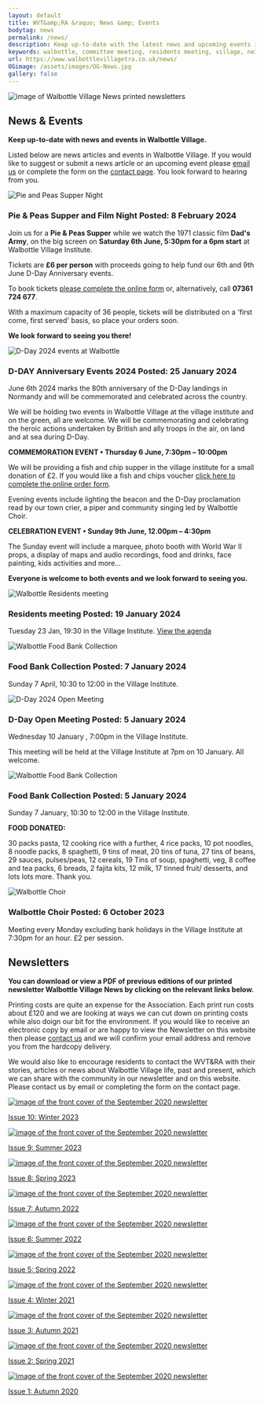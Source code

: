 ```yaml
---
layout: default
title: WVT&amp;RA &raquo; News &amp; Events
bodytag: news
permalink: /news/
description: Keep up-to-date with the latest news and upcoming events in Walbottle Village including download links for the printed newsletter.
keywords: walbottle, committee meeting, residents meeting, village, ne15 8, news, events, news and events, walbottle choir, food bank, foodbank, newsletter, pdf, download
url: https://www.walbottlevillagetra.co.uk/news/
OGimage: /assets/images/OG-News.jpg
gallery: false
---
```

<div class="container-fluid">
	<div class="row">
		<div class="mastImg">
			<img src="/assets/images/masthead-news.jpg" class="img-responsive" alt="image of Walbottle Village News printed newsletters"/>
		</div>
	</div>
</div>
<div class="container-fluid groups"> <!-- container-fluid -->
	<div class="row"> <!-- row -->
		<div class="col-sm-1 col-xs-0"></div>
		<div class="col-sm-10 col-xs-12 mainPanel">
			<div class="row">
				<div class="col-xs-12">
					<h2>News &amp; Events</h2>
					<p><strong>Keep up-to-date with news and events in Walbottle Village.</strong></p>
					<p>Listed below are news articles and events in Walbottle Village. If you would like to suggest or submit a news article or an upcoming event please <a href="mailto:newsletter@walbottlevillagetra.co.uk?Subject=News%20&amp;%20Events" title="email WVT&amp;RA with your news or event">email us</a> or complete the form on the <a href="/contact/" title="visit the WVT&amp;RA contact page" target="_self">contact page</a>. You look forward to hearing from you.</p>
				</div>
			</div>
			<div class="col-xs-12 eventWrap">
				<div class="row" id="pie-peas">
					<div class="article">
						<div class="col-sm-3 col-xs-12">
							<img src="/assets/images/D-DAY-FilmNight-868x414.jpg" loading="lazy" alt="Pie and Peas Supper Night" class="img-responsive" loading="lazy">
						</div>
						<div class="col-sm-9 col-xs-12">
							<h3>Pie &amp; Peas Supper and Film Night <span>Posted: 8 February 2024</span></h3>
							<p>Join us for a <strong>Pie &amp; Peas Supper</strong> while we watch the 1971 classic film <strong>Dad's Army</strong>, on the big screen on <strong>Saturday 6th June, 5:30pm for a 6pm start</strong> at Walbottle Village Institute.</p>
							<p>Tickets are <strong>&pound;6 per person</strong> with proceeds going to help fund our 6th and 9th June D-Day Anniversary events.</p>
<p>To book tickets <a href="https://docs.google.com/forms/d/1k9PPXc_Q26jfObUPDbKfxeTCLdhTh0f-bRz3kslEPHk/viewform?edit_requested=true" target="_blank" title="open the order form in a new window">please complete the online form</a> or, alternatively, call <strong>07361 724 677</strong>.</p>
							<p>With a maximum capacity of 36 people, tickets will be distributed on a 'first come, first served' basis, so place your orders soon.</p>
<p><strong>We look forward to seeing you there!</strong></p>
						</div>
					</div>
				</div>
				<div class="row" id="d-day-events">
					<div class="article">
						<div class="col-sm-3 col-xs-12">
							<img src="/assets/images/D-DAY-events-868x414.jpg" loading="lazy" alt="D-Day 2024 events at Walbottle" class="img-responsive" loading="lazy">
						</div>
						<div class="col-sm-9 col-xs-12">
							<h3>D-DAY Anniversary Events 2024 <span>Posted: 25 January 2024</span></h3>
							<p>June 6th 2024 marks the 80th anniversary of the D-Day landings in Normandy and will be commemorated and celebrated across the country.</p>
							<p>We will be holding two events in Walbottle Village at the village institute and on the green, all are welcome. We will be commemorating and celebrating the heroic actions undertaken by British and ally troops in the air, on land and at sea during D-Day.</p>
<p><strong>COMMEMORATION EVENT • Thursday 6 June, 7:30pm – 10:00pm</strong></p>
<p>We will be providing a fish and chip supper in the village institute for a small donation of £2. If you would like a fish and chips voucher <a href="https://docs.google.com/forms/d/e/1FAIpQLSd1qQ7BH_qadeOUoZorrwmct0wv-hYV6TAYJaSXptJNKpe7sQ/viewform" target="_blank" title="open the order form in a new window">click here to complete the online order form</a>.</p>
							<p>Evening events include lighting the beacon and the D-Day proclamation read by our town crier, a piper and community singing led by Walbottle Choir.</p>
							<p><strong>CELEBRATION EVENT • Sunday 9th June, 12.00pm – 4:30pm</strong></p>
<p>The Sunday event will include a marquee, photo booth with World War II props, a display of maps and audio recordings, food and drinks, face painting, kids activities and more&hellip;</p>

<p><strong>Everyone is welcome to both events and we look forward to seeing you.</strong></p>
						</div>
					</div>
				</div>
				<div class="row" id="meeting">
					<div class="article">
						<div class="col-sm-3 col-xs-12">
								<img src="/assets/images/ResidentsMeeting-Website-868x414-Green.jpg" loading="lazy" alt="Walbottle Residents meeting" class="img-responsive" loading="lazy">
							</div>
							<div class="col-sm-9 col-xs-12">
								<h3>Residents meeting <span>Posted: 19 January 2024</span></h3>
								<p>Tuesday 23 Jan, 19:30 in the Village Institute. <a href="/assets/pdf/240123 - WVTRA Committee Meeting Agenda.docx.pdf" title="agenda">View the agenda</a> </p>
							</div>
						</div>
					</div>
					<div class="row" id="foodbank">
						<div class="article">
							<div class="col-sm-3 col-xs-12">
								<img src="/assets/images/foodbank.jpg" loading="lazy" alt="Walbottle Food Bank Collection" class="img-responsive" loading="lazy">
							</div>
							<div class="col-sm-9 col-xs-12">
								<h3>Food Bank Collection <span>Posted: 7 January 2024</span></h3>
								<p>Sunday 7 April, 10:30 to 12:00 in the Village Institute.</p>
							</div>
						</div>
					</div>
					<div class="row" id="DDay">
						<div class="article">
							<div class="col-sm-3 col-xs-12">
								<img src="/assets/images/DDay.jpg" loading="lazy" alt="D-Day 2024 Open Meeting" class="img-responsive" loading="lazy">
							</div>
							<div class="col-sm-9 col-xs-12">
								<h3>D-Day Open Meeting <span>Posted: 5 January 2024</span></h3>
								<p>Wednesday 10 January , 7:00pm  in the Village Institute.</p>
								<p>This meeting will be held at the Village Institute at 7pm on 10 January. All welcome.</p>
							</div>	
						</div>
					</div>
					<div class="row" id="foodbankJan">
						<div class="article">
							<div class="col-sm-3 col-xs-12">
								<img src="/assets/images/Foodbank-Jan.jpg" loading="lazy" alt="Walbottle Food Bank Collection" class="img-responsive" loading="lazy">
							</div>
							<div class="col-sm-9 col-xs-12">
								<h3>Food Bank Collection <span>Posted: 5 January 2024</span></h3>
								<p>Sunday 7 January, 10:30 to 12:00 in the Village Institute.</p>
								<p><strong>FOOD DONATED:</strong></p>
								<p>30 packs pasta, 12 cooking rice with a further, 4 rice packs, 10 pot noodles, 8 noodle packs, 8 spaghetti, 9 tins of meat, 20 tins of tuna, 27 tins of beans, 29 sauces, pulses/peas, 12 cereals, 19 Tins of soup, spaghetti, veg, 8 coffee and tea packs, 6 breads, 2 fajita kits, 12 milk, 17 tinned fruit/ desserts, and lots lots more. Thank you.</p>
							</div>	
						</div>
					</div>
     					<!--
					<div class="row" id="halloween">
						<div class="article">
							<div class="col-sm-3 col-xs-12">
								<img src="/assets/images/halloween.jpg" loading="lazy" alt="Halloween Trail 2023" class="img-responsive" loading="lazy">
							</div>
							<div class="col-sm-9 col-xs-12">
								<h3>Halloween Trail <span>Posted: 15 October 2023</span></h3>
								<p>Our popular Halloween trail will take place on 31 October, starting from Walbotl Coffee House, turn up between 4pm and 7pm.</p>
							</div>
						</div>
					</div>
					<div class="row" id="foodbank-Oct">
						<div class="article">
							<div class="col-sm-3 col-xs-12">
								<img src="/assets/images/foodbank.jpg" loading="lazy" alt="Walbottle Food Bank Collection" class="img-responsive" loading="lazy">
							</div>
							<div class="col-sm-9 col-xs-12">
								<h3>Food Bank Collection <span>Posted: 8 October 2023</span></h3>
								<p>Sunday, 15 October, 10:30 to 11:30 in the Village Institute.</p>
							</div>	
						</div>
					</div>
     					-->
					<div class="row" id="choir">
						<div class="article">
							<div class="col-sm-3 col-xs-12">
								<img src="/assets/images/choir.jpg" loading="lazy" alt="Walbottle Choir" class="img-responsive" loading="lazy">
							</div>
							<div class="col-sm-9 col-xs-12">
								<h3>Walbottle Choir <span>Posted: 6 October 2023</span></h3>
								<p>Meeting every Monday excluding bank holidays in the Village Institute at 7:30pm for an hour. £2 per session.</p>
							</div>
						</div>
					</div>
				</div>
			<div class="row">
				<div class="col-xs-12">
					<h2>Newsletters</h2>
					<div>
						<p><strong>You can download or view a PDF of previous editions of our printed newsletter Walbottle Village News by clicking on the relevant links below.</strong></p>
						<p>Printing costs are quite an expense for the Association. Each print run costs about &pound;120 and we are looking at ways we can cut down on printing costs while also doign our bit for the environment. If you would like to receive an electronic copy by email or are happy to view the Newsletter on this website then please <a href="mailto:newsletter@walbottlevillagetra.co.uk?Subject=Newsletter%20Delivery%20Method" title="let us know your newsletter delivery prefernces">contact us</a> and we will confirm your email address and remove you from the hardcopy delivery.</p>
						<p>We would also like to encourage residents to contact the WVT&amp;RA with their stories, articles or news about Walbottle Village life, past and present, which we can share with the community in our newsletter and on this website. Please contact us by email or completing the form on the contact page.</p>
					</div>
				</div>
			</div>
			<div class="row newsletters">
				<div class="col-md-3 col-sm-4 col-xs-6">
					<a href="/assets/pdf/Village-News-Winter-2023.pdf" title="click to download a PDF of the printed newsletter" target="_blank"><img src="/assets/images/Newsletter-10.jpg" alt="image of the front cover of the September 2020 newsletter" class="img-responsive" loading="lazy">
					<p>Issue 10: Winter 2023</p></a>
				</div>
				<div class="col-md-3 col-sm-4 col-xs-6">
					<a href="/assets/pdf/Walbottle-Residents-A4-Newsletter-Summer-23.pdf" title="click to download a PDF of the printed newsletter" target="_blank"><img src="/assets/images/Newsletter-09.jpg" alt="image of the front cover of the September 2020 newsletter" class="img-responsive" loading="lazy">
					<p>Issue 9: Summer 2023</p></a>
				</div>
				<div class="col-md-3 col-sm-4 col-xs-6">
					<a href="/assets/pdf/Walbottle-Residents-A4-Newsletter-Spring-23.pdf" title="click to download a PDF of the printed newsletter" target="_blank"><img src="/assets/images/Newsletter-08.jpg" alt="image of the front cover of the September 2020 newsletter" class="img-responsive" loading="lazy">
					<p>Issue 8: Spring 2023</p></a>
				</div>
				<div class="col-md-3 col-sm-4 col-xs-6">
					<a href="/assets/pdf/Walbottle-Residents-A4-Newsletter-AUTUMN-2022-V2.pdf" title="click to download a PDF of the printed newsletter" target="_blank"><img src="/assets/images/Newsletter-07.jpg" alt="image of the front cover of the September 2020 newsletter" class="img-responsive" loading="lazy">
					<p>Issue 7: Autumn 2022</p></a>
				</div>
				<div class="col-md-3 col-sm-4 col-xs-6">
					<a href="/assets/pdf/Summer-2022-Walbottle-News.pdf" title="click to download a PDF of the printed newsletter" target="_blank"><img src="/assets/images/Newsletter-06.jpg" alt="image of the front cover of the September 2020 newsletter" class="img-responsive" loading="lazy">
					<p>Issue 6: Summer 2022</p></a>
				</div>
				<div class="col-md-3 col-sm-4 col-xs-6">
					<a href="/assets/pdf/Spring-2022-Walbottle-News.pdf" title="click to download a PDF of the printed newsletter" target="_blank"><img src="/assets/images/Newsletter-05.jpg" alt="image of the front cover of the September 2020 newsletter" class="img-responsive" loading="lazy">
					<p>Issue 5: Spring 2022</p></a>
				</div>
				<div class="col-md-3 col-sm-4 col-xs-6">
					<a href="/assets/pdf/Walbottle-News-Dec-21-v2.pdf" title="click to download a PDF of the printed newsletter" target="_blank"><img src="/assets/images/Newsletter-04.jpg" alt="image of the front cover of the September 2020 newsletter" class="img-responsive" loading="lazy">
					<p>Issue 4: Winter 2021</p></a>
				</div>
				<div class="col-md-3 col-sm-4 col-xs-6">
					<a href="/assets/pdf/Walbottle-Newsletter-sept-21.pdf" title="click to download a PDF of the printed newsletter" target="_blank"><img src="/assets/images/Newsletter-03.jpg" alt="image of the front cover of the September 2020 newsletter" class="img-responsive" loading="lazy">
					<p>Issue 3: Autumn 2021</p></a>
				</div>
				<div class="col-md-3 col-sm-4 col-xs-6">
					<a href="/assets/pdf/WVTRA-Newsletter-24_04_21.pdf" title="click to download a PDF of the printed newsletter" target="_blank"><img src="/assets/images/Newsletter-02.jpg" alt="image of the front cover of the September 2020 newsletter" class="img-responsive" loading="lazy">
					<p>Issue 2: Spring 2021</p></a>
				</div>
				<div class="col-md-3 col-sm-4 col-xs-6">
					<a href="/assets/pdf/Sept-20-newsletter.pdf" title="click to download a PDF of the printed newsletter" target="_blank"><img src="/assets/images/Newsletter-01.jpg" alt="image of the front cover of the September 2020 newsletter" class="img-responsive" loading="lazy">
					<p>Issue 1: Autumn 2020</p></a>
				</div>
			</div>
		</div>
		<div class="col-sm-1 col-xs-0"></div>
	</div> <!--/row -->
</div> <!-- /container-fluid -->
